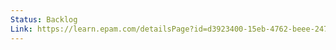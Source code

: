 ```yaml
---
Status: Backlog
Link: https://learn.epam.com/detailsPage?id=d3923400-15eb-4762-beee-24782f5688c7
---
```

